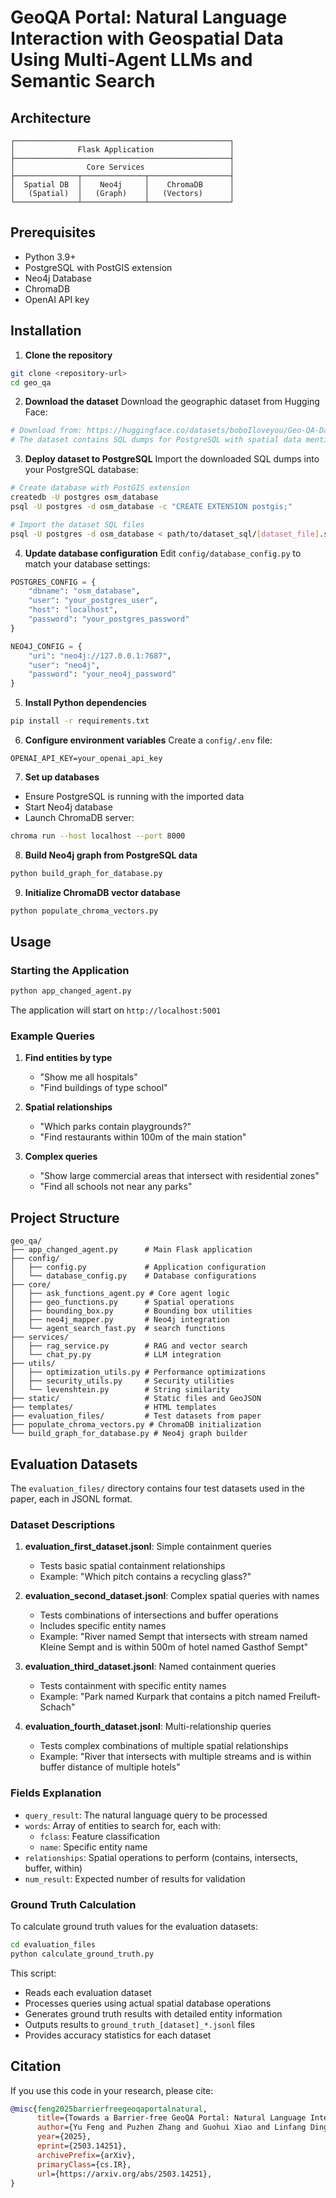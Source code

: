 # GeoQA Portal: Natural Language Interaction with Geospatial Data Using Multi-Agent LLMs and Semantic Search

## Architecture

```
┌────────────────────────────────────────────────┐
│              Flask Application                 │
├────────────────────────────────────────────────┤
│                Core Services                   │
├──────────────┬──────────────┬──────────────────┤
│  Spatial DB  │    Neo4j     │    ChromaDB      │
│   (Spatial)  │   (Graph)    │   (Vectors)      │
└──────────────┴──────────────┴──────────────────┘
```

## Prerequisites

- Python 3.9+
- PostgreSQL with PostGIS extension
- Neo4j Database
- ChromaDB
- OpenAI API key

## Installation

1. **Clone the repository**
```bash
git clone <repository-url>
cd geo_qa
```

2. **Download the dataset**
Download the geographic dataset from Hugging Face:
```bash
# Download from: https://huggingface.co/datasets/boboIloveyou/Geo-QA-Dataset/tree/main/dataset_sql
# The dataset contains SQL dumps for PostgreSQL with spatial data mentioned in paper
```

3. **Deploy dataset to PostgreSQL**
Import the downloaded SQL dumps into your PostgreSQL database:
```bash
# Create database with PostGIS extension
createdb -U postgres osm_database
psql -U postgres -d osm_database -c "CREATE EXTENSION postgis;"

# Import the dataset SQL files
psql -U postgres -d osm_database < path/to/dataset_sql/[dataset_file].sql
```

4. **Update database configuration**
Edit `config/database_config.py` to match your database settings:
```python
POSTGRES_CONFIG = {
    "dbname": "osm_database",
    "user": "your_postgres_user",
    "host": "localhost",
    "password": "your_postgres_password"
}

NEO4J_CONFIG = {
    "uri": "neo4j://127.0.0.1:7687",
    "user": "neo4j",
    "password": "your_neo4j_password"
}
```

5. **Install Python dependencies**
```bash
pip install -r requirements.txt
```

6. **Configure environment variables**
Create a `config/.env` file:
```env
OPENAI_API_KEY=your_openai_api_key
```

7. **Set up databases**
- Ensure PostgreSQL is running with the imported data
- Start Neo4j database
- Launch ChromaDB server:
```bash
chroma run --host localhost --port 8000
```

8. **Build Neo4j graph from PostgreSQL data**
```bash
python build_graph_for_database.py
```

9. **Initialize ChromaDB vector database**
```bash
python populate_chroma_vectors.py
```

## Usage

### Starting the Application

```bash
python app_changed_agent.py
```

The application will start on `http://localhost:5001`

### Example Queries

1. **Find entities by type**
   - "Show me all hospitals"
   - "Find buildings of type school"

2. **Spatial relationships**
   - "Which parks contain playgrounds?"
   - "Find restaurants within 100m of the main station"

3. **Complex queries**
   - "Show large commercial areas that intersect with residential zones"
   - "Find all schools not near any parks"

## Project Structure

```
geo_qa/
├── app_changed_agent.py      # Main Flask application
├── config/
│   ├── config.py             # Application configuration
│   └── database_config.py    # Database configurations
├── core/
│   ├── ask_functions_agent.py # Core agent logic
│   ├── geo_functions.py      # Spatial operations
│   ├── bounding_box.py       # Bounding box utilities
│   ├── neo4j_mapper.py       # Neo4j integration
│   └── agent_search_fast.py  # search functions
├── services/
│   ├── rag_service.py        # RAG and vector search
│   └── chat_py.py            # LLM integration
├── utils/
│   ├── optimization_utils.py # Performance optimizations
│   ├── security_utils.py     # Security utilities
│   └── levenshtein.py        # String similarity
├── static/                   # Static files and GeoJSON
├── templates/                # HTML templates
├── evaluation_files/         # Test datasets from paper
├── populate_chroma_vectors.py # ChromaDB initialization
└── build_graph_for_database.py # Neo4j graph builder
```

## Evaluation Datasets

The `evaluation_files/` directory contains four test datasets used in the paper, each in JSONL format.


### Dataset Descriptions

1. **evaluation_first_dataset.jsonl**: Simple containment queries
   - Tests basic spatial containment relationships
   - Example: "Which pitch contains a recycling glass?"

2. **evaluation_second_dataset.jsonl**: Complex spatial queries with names
   - Tests combinations of intersections and buffer operations
   - Includes specific entity names
   - Example: "River named Sempt that intersects with stream named Kleine Sempt and is within 500m of hotel named Gasthof Sempt"

3. **evaluation_third_dataset.jsonl**: Named containment queries
   - Tests containment with specific entity names
   - Example: "Park named Kurpark that contains a pitch named Freiluft-Schach"

4. **evaluation_fourth_dataset.jsonl**: Multi-relationship queries
   - Tests complex combinations of multiple spatial relationships
   - Example: "River that intersects with multiple streams and is within buffer distance of multiple hotels"

### Fields Explanation
- `query_result`: The natural language query to be processed
- `words`: Array of entities to search for, each with:
  - `fclass`: Feature classification
  - `name`: Specific entity name
- `relationships`: Spatial operations to perform (contains, intersects, buffer, within)
- `num_result`: Expected number of results for validation

### Ground Truth Calculation
To calculate ground truth values for the evaluation datasets:

```bash
cd evaluation_files
python calculate_ground_truth.py
```

This script:
- Reads each evaluation dataset
- Processes queries using actual spatial database operations
- Generates ground truth results with detailed entity information
- Outputs results to `ground_truth_[dataset]_*.jsonl` files
- Provides accuracy statistics for each dataset

## Citation

If you use this code in your research, please cite:

```bibtex
@misc{feng2025barrierfreegeoqaportalnatural,
      title={Towards a Barrier-free GeoQA Portal: Natural Language Interaction with Geospatial Data Using Multi-Agent LLMs and Semantic Search}, 
      author={Yu Feng and Puzhen Zhang and Guohui Xiao and Linfang Ding and Liqiu Meng},
      year={2025},
      eprint={2503.14251},
      archivePrefix={arXiv},
      primaryClass={cs.IR},
      url={https://arxiv.org/abs/2503.14251}, 
}
```
